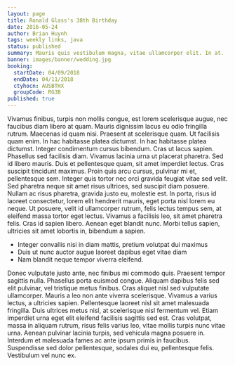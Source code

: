 ```yaml
---
layout: page
title: Ronald Glass's 38th Birthday
date: 2016-05-24
author: Brian Huynh
tags: weekly links, java
status: published
summary: Mauris quis vestibulum magna, vitae ullamcorper elit. In at.
banner: images/banner/wedding.jpg
booking:
  startDate: 04/09/2018
  endDate: 04/11/2018
  ctyhocn: AUSBTHX
  groupCode: RG3B
published: true
---
```

Vivamus finibus, turpis non mollis congue, est lorem scelerisque augue, nec faucibus diam libero at quam. Mauris dignissim lacus eu odio fringilla rutrum. Maecenas id quam nisi. Praesent at scelerisque quam. Ut facilisis quam enim. In hac habitasse platea dictumst. In hac habitasse platea dictumst. Integer condimentum cursus bibendum. Cras ut lacus sapien. Phasellus sed facilisis diam.
Vivamus lacinia urna ut placerat pharetra. Sed id libero mauris. Duis et pellentesque quam, sit amet imperdiet lectus. Cras suscipit tincidunt maximus. Proin quis arcu cursus, pulvinar mi et, pellentesque sem. Integer quis tortor nec orci gravida feugiat vitae sed velit. Sed pharetra neque sit amet risus ultrices, sed suscipit diam posuere. Nullam ac risus pharetra, gravida justo eu, molestie est. In porta, risus id laoreet consectetur, lorem elit hendrerit mauris, eget porta nisl lorem eu neque. Ut posuere, velit id ullamcorper rutrum, felis lectus tempus sem, at eleifend massa tortor eget lectus. Vivamus a facilisis leo, sit amet pharetra felis. Cras id sapien libero. Aenean eget blandit nunc. Morbi tellus sapien, ultricies sit amet lobortis in, bibendum a sapien.

* Integer convallis nisi in diam mattis, pretium volutpat dui maximus
* Duis ut nunc auctor augue laoreet dapibus eget vitae diam
* Nam blandit neque tempor viverra eleifend.

Donec vulputate justo ante, nec finibus mi commodo quis. Praesent tempor sagittis nulla. Phasellus porta euismod congue. Aliquam dapibus felis sed elit pulvinar, vel tristique metus finibus. Cras aliquet nisl sed vulputate ullamcorper. Mauris a leo non ante viverra scelerisque. Vivamus a varius lectus, a ultricies sapien.
Pellentesque laoreet nisl sit amet malesuada fringilla. Duis ultrices metus nisl, at scelerisque nisl fermentum vel. Etiam imperdiet urna eget elit eleifend facilisis sagittis sed est. Cras volutpat, massa in aliquam rutrum, risus felis varius leo, vitae mollis turpis nunc vitae urna. Aenean pulvinar lacinia turpis, sed vehicula magna posuere in. Interdum et malesuada fames ac ante ipsum primis in faucibus. Suspendisse sed dolor pellentesque, sodales dui eu, pellentesque felis. Vestibulum vel nunc ex.

